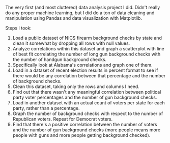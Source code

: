 The very first (and most cluttered) data analysis project I did. Didn't really do any proper machine learning, but I did do a ton of data cleaning and manipulation using Pandas and data visualization with Matplotlib.

Steps I took:
1. Load a public dataset of NICS firearm background checks by state and clean it somewhat by dropping all rows with null values.
2. Analyze correlations within this dataset and graph a scatterplot with line of best fit correlating the number of long gun background checks with the number of handgun background checks.
3. Specifically look at Alabama's correlations and graph one of them.
4. Load in a dataset of recent election results in percent format to see if there would be any correlation between that percentage and the number of background checks.
5. Clean this dataset, taking only the rows and columns I need.
6. Find out that there wasn't any meaningful correlation between political party voter percentages and the number of gun background checks.
7. Load in another dataset with an actual count of voters per state for each party, rather than a percentage.
8. Graph the number of background checks with respect to the number of Republican voters. Repeat for Democrat voters.
9. Find that there's a positive correlation between the number of voters and the number of gun background checks (more people means more people with guns and more people getting background checked).
